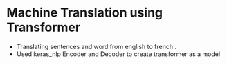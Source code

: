 # Machine Translation using Transformer

- Translating sentences and word from english to french .
- Used keras_nlp Encoder and Decoder to create transformer as a model
  
